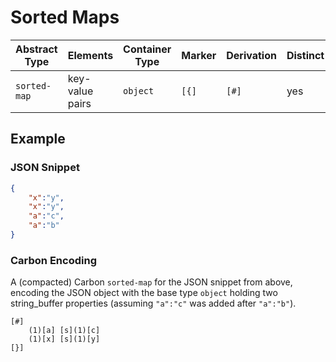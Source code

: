 # Sorted Maps

| Abstract Type   | Elements          | Container Type | Marker | Derivation | Distinct | Sorted |
|-----------------|-------------------|----------------|--------|------------|----------|--------|
| `sorted-map`    | key-value pairs   | `object`       | `[{]`  | `[#]`      | yes      | yes    |


## Example

### JSON Snippet

```json
{ 
	"x":"y", 
	"x":"y",
	"a":"c", 
	"a":"b" 
}
```

### Carbon Encoding

A (compacted) Carbon `sorted-map` for the JSON snippet from above, encoding the JSON object with the base type `object` holding two string_buffer properties (assuming `"a":"c"` was added after `"a":"b"`).

```
[#] 
	(1)[a] [s](1)[c]	
	(1)[x] [s](1)[y]
[}]
```